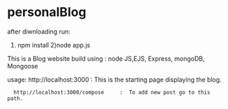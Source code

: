 # personalBlog


after diwnloading run:
1) npm install
2)node app.js



This is a Blog website build using : 
      node JS,EJS, Express, mongoDB, Mongoose
      
usage:
      http://localhost:3000             : This is the starting page displaying the blog.
      
      http://localhost:3000/compose     :  To add new post go to this path.
